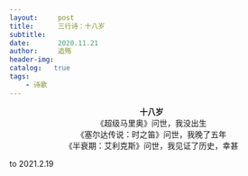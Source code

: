 ```yaml
---
layout:     post
title:      三行诗：十八岁
subtitle:   
date:       2020.11.21
author:     追殇
header-img: 
catalog:   true
tags:
    - 诗歌
---
```


<center><b>十八岁</b></center>

<center>《超级马里奥》问世，我没出生</center>
<center>《塞尔达传说：时之笛》问世，我晚了五年</center>
<center>《半衰期：艾利克斯》问世，我见证了历史，幸甚</center>



to 2021.2.19
